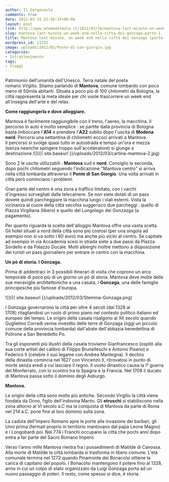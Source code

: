 ```yaml
---
author: Il Gorgonauta
comments: true
date: 2012-03-15 22:58:37+00:00
layout: post
link: http://www.atomodelmale.it/2012/03/16/mantova-last-minute-un-week-end-nella-citta-dei-gonzaga-parte-1/
slug: mantova-last-minute-un-week-end-nella-citta-dei-gonzaga-parte-1
title: Mantova last minute, un week end nella città dei Gonzaga (parte 1).
wordpress_id: 11332
image: uploads/2012/03/Ponte-di-san-giorgio.jpg
categories:
- Intrattenimento
tags:
- Viaggi
---
```



Patrimonio dell'umanità dell'Unesco. Terra natale del poeta romano Virgilio. Stiamo parlando di **Mantova**, comune lombardo con poco meno di 50mila abitanti. Situata a poco più di 100 chilometri da Bologna, la città rappresenta la meta ideale per chi vuole trascorrere un week end all'insegna dell'arte e del relax.

**Come raggiungerla e dove alloggiare.**

Mantova è facilmente raggiungibile con il treno, l'aereo, la macchina. Il percorso in auto è molto semplice : se partite dalla provincia di Bologna basta imboccare l'**A14** e prendere l'**A22** subito dopo l'uscita di **Modena nord**. Percorsi una settantina di chilometri eccoci arrivati a Mantova. Il percorso si svolge quasi tutto in autostrada e tempo un'ora e mezza (senza neanche spingere troppo sull'acceleratore) si giunge a destinazione.![]({{ site.baseurl }}/uploads/2012/03/cartina-mantova-2.jpg)

Sono 2 le uscite utilizzabili : **Mantova** sud e **nord**. Consiglio la seconda, dopo pochi chilometri seguendo l'indicazione "Mantova centro" si arriva nella città lombarda attraverso il **Ponte di San Giorgio**. Una volta arrivati in città però cominciano i problemi.

Gran parte del centro è una zona a traffico limitato, con i varchi d'ingresso sorvegliati dalle telecamere. Se non siete dotati di un pass dovete quindi parcheggiare la macchina lungo i viali esterni. Vista la vicinanza al cuore della città vecchia suggerisco due parcheggi : quello di Piazza Virgiliana (libero) e quello del Lungolago dei Gonzazga (a pagamento).

Per quanto riguarda la scelta dell'alloggio Mantova offre una vasta scelta. Gli hotel situati a nord della città sono più costosi (per una singola ad esempio non si va sotto i 60 euro) ma anche più vicini al centro. Se capitate ad esempio in via Accademia scesi in strada siete a due passi da Piazza Sordello e da Palazzo Ducale. Molti alberghi inoltre mettono a disposizione dei turisti un pass giornaliero per entrare in centro con la macchina.

**Un pò di storia. I Gonzaga.**

Prima di addentraci in 3 possibili itinerari di visita che coprono un arco temporale di poco più di un giorno un pò di storia. Mantova deve molte delle sue meraviglie architettoniche a una casata, i **Gonzaga**, una delle famiglie principesche più famose d'europa.

![]({{ site.baseurl }}/uploads/2012/03/Stemma-Gonzaga.png)

I Gonzaga governarono la città per oltre 4 secoli (dal 1328 al 1708) ritagliandosi un ruolo di primo piano nel contesto politico italiano ed europeo del tempo. Le origini della casata risalgono al XII secolo quando Guglielmo Corradi venne investito delle terre di Gonzaga (oggi un piccolo comune della provincia lombarda) dall'abate dell'abbazia benedettina di Polirone a San Benedetto Po.

Tra gli esponenti più illustri della casata troviamo Gianfrancesco (ospitò alla sua corte artisti del calibro di Filippo Brunelleschi e Antonio Pisano) e Federico II (celebre il suo legame con Andrea Mantegna). Il declino della dinastia comincia nel 1627 con Vincenzo II, ritrovatosi in punto di morte senza eredi a cui lasciare il regno. Il vuoto dinastico causa la I° guerra del Monferrato, con lo scontro tra la Spagna e la Francia. Nel 1708 il ducato di Mantova passa sotto il dominio degli Asburgo.

**Mantova.**

Le origini della città sono molto più antiche. Secondo Virgilio la città viene fondata da Ocno, figlio dell'indovina Manto. Gli **etruschi** si stabiliscono nella zona attorno al VI secolo a.C ma la conquista di Mantova da parte di Roma nel 214 a.C. pone fine al loro dominio sulla zona.

La caduta dell'Impero Romano apre le porte alle invasione dei barbari, gli Unni prima (fermati proprio in territorio mantovano dal papa Leone Magno) e i Longobardi poi. Nel 774 i Franchi occupano la città che pochi anni dopo entra a far parte del Sacro Romano Impero.

Verso l'anno mille Mantova rientra fra i possedimenti di Matilde di Canossa. Alla morte di Matilde la città lombarda si trasforma in libero comune. L'età comunale termina nel 1272 quando Pinamonte dei Bonacolsi ottiene la carica di capitano del popolo. I Bonacolsi mantengono il potere fino al 1328, anno in cui un colpo di stato organizzato da Luigi Gonzaga porta ad un nuovo passaggio di poteri. Il resto, come spesso si dice, è storia.
